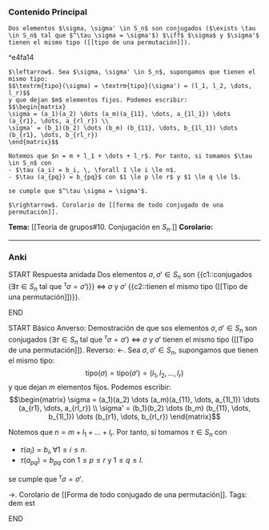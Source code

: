 ### Contenido Principal


```ad-theorem
Dos elementos $\sigma, \sigma' \in S_n$ son conjugados ($\exists \tau \in S_n$ tal que $^\tau \sigma = \sigma'$) $\iff$ $\sigma$ y $\sigma'$ tienen el mismo tipo ([[tipo de una permutación]]).
```

^e4fa14

```ad-proof
$\leftarrow$. Sea $\sigma, \sigma' \in S_n$, supongamos que tienen el mismo tipo:
$$\textrm{tipo}(\sigma) = \textrm{tipo}(\sigma') = (l_1, l_2, \dots, l_r)$$
y que dejan $m$ elementos fijos. Podemos escribir:
$$\begin{matrix}
\sigma = (a_1)(a_2) \dots (a_m)(a_{11}, \dots, a_{1l_1}) \dots (a_{r1}, \dots, a_{rl_r}) \\
\sigma' = (b_1)(b_2) \dots (b_m) (b_{11}, \dots, b_{1l_1}) \dots (b_{r1}, \dots, b_{rl_r})
\end{matrix}$$

Notemos que $n = m + l_1 + \dots + l_r$. Por tanto, si tomamos $\tau \in S_n$ con
- $\tau (a_i) = b_i, \, \forall 1 \le i \le n$.
- $\tau (a_{pq}) = b_{pq}$ con $1 \le p \le r$ y $1 \le q \le l$.

se cumple que $^\tau \sigma = \sigma'$.

$\rightarrow$. Corolario de [[forma de todo conjugado de una permutación]].

```

**Tema:** [[Teoría de grupos#10. Conjugación en $S_n$.]]
**Corolario:**

---
### Anki

START
Respuesta anidada
Dos elementos $\sigma, \sigma' \in S_n$ son {{c1::conjugados ($\exists \tau \in S_n$ tal que $^\tau \sigma = \sigma'$)}} $\iff$ $\sigma$ y $\sigma'$ {{c2::tienen el mismo tipo ([[Tipo de una permutación]])}}.
<!--ID: 1727966477285-->
END

START
Básico
Anverso: Demostración de que sos elementos $\sigma, \sigma' \in S_n$ son conjugados ($\exists \tau \in S_n$ tal que $^\tau \sigma = \sigma'$) $\iff$ $\sigma$ y $\sigma'$ tienen el mismo tipo ([[Tipo de una permutación]]).
Reverso: 
$\leftarrow$. Sea $\sigma, \sigma' \in S_n$, supongamos que tienen el mismo tipo:
$$\textrm{tipo}(\sigma) = \textrm{tipo}(\sigma') = (l_1, l_2, \dots, l_r)$$
y que dejan $m$ elementos fijos. Podemos escribir:
$$\begin{matrix}
\sigma = (a_1)(a_2) \dots (a_m)(a_{11}, \dots, a_{1l_1}) \dots (a_{r1}, \dots, a_{rl_r}) \\
\sigma' = (b_1)(b_2) \dots (b_m) (b_{11}, \dots, b_{1l_1}) \dots (b_{r1}, \dots, b_{rl_r})
\end{matrix}$$

Notemos que $n = m + l_1 + \dots + l_r$. Por tanto, si tomamos $\tau \in S_n$ con
- $\tau (a_i) = b_i, \, \forall 1 \le i \le n$.
- $\tau (a_{pq}) = b_{pq}$ con $1 \le p \le r$ y $1 \le q \le l$.

se cumple que $^\tau \sigma = \sigma'$.

$\rightarrow$. Corolario de [[Forma de todo conjugado de una permutación]].
Tags: dem est
<!--ID: 1727966477345-->
END
